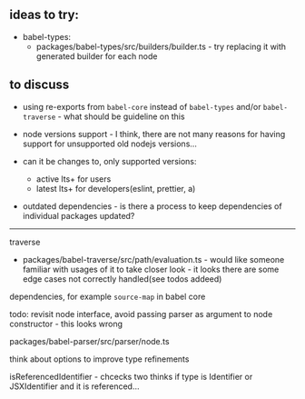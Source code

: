 ## ideas to try:

 - babel-types:
    - packages/babel-types/src/builders/builder.ts - try replacing it with generated builder for each node

## to discuss

- using re-exports from `babel-core` instead of `babel-types` and/or `babel-traverse` - what should be guideline on this

- node versions support - I think, there are not many reasons for having support for unsupported old nodejs versions… 
- can it be changes to, only supported versions:
	- active lts+ for users
	- latest lts+ for developers(eslint, prettier, a)

- outdated dependencies - is there a process to keep dependencies of individual packages updated?




----------
traverse

 - packages/babel-traverse/src/path/evaluation.ts - would like someone familiar with usages of it to take closer look - it looks there are some edge cases not correctly handled(see todos addeed)

 
 dependencies, for example `source-map` in babel core
 
 
todo: revisit node interface, avoid passing parser as argument to node constructor - this looks wrong

packages/babel-parser/src/parser/node.ts



think about options to improve type refinements


isReferencedIdentifier - chcecks two thinks if type is Identifier
or JSXIdentifier and it is referenced…

